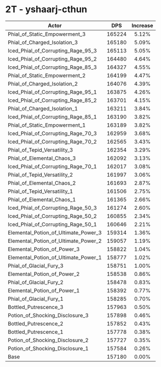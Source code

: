 # 2T - yshaarj-cthun
| Actor | DPS | Increase |
|---|:---:|:---:|
|Phial_of_Static_Empowerment_3|165224|5.12%|
|Phial_of_Charged_Isolation_3|165180|5.09%|
|Iced_Phial_of_Corrupting_Rage_95_3|165113|5.05%|
|Iced_Phial_of_Corrupting_Rage_95_2|164480|4.64%|
|Iced_Phial_of_Corrupting_Rage_85_3|164327|4.55%|
|Phial_of_Static_Empowerment_2|164199|4.47%|
|Phial_of_Charged_Isolation_2|164076|4.39%|
|Iced_Phial_of_Corrupting_Rage_95_1|163875|4.26%|
|Iced_Phial_of_Corrupting_Rage_85_2|163701|4.15%|
|Phial_of_Charged_Isolation_1|163211|3.84%|
|Iced_Phial_of_Corrupting_Rage_85_1|163190|3.82%|
|Phial_of_Static_Empowerment_1|163189|3.82%|
|Iced_Phial_of_Corrupting_Rage_70_3|162959|3.68%|
|Iced_Phial_of_Corrupting_Rage_70_2|162565|3.43%|
|Phial_of_Tepid_Versatility_3|162354|3.29%|
|Phial_of_Elemental_Chaos_3|162092|3.13%|
|Iced_Phial_of_Corrupting_Rage_70_1|162017|3.08%|
|Phial_of_Tepid_Versatility_2|161997|3.06%|
|Phial_of_Elemental_Chaos_2|161693|2.87%|
|Phial_of_Tepid_Versatility_1|161506|2.75%|
|Phial_of_Elemental_Chaos_1|161365|2.66%|
|Iced_Phial_of_Corrupting_Rage_50_3|161274|2.60%|
|Iced_Phial_of_Corrupting_Rage_50_2|160855|2.34%|
|Iced_Phial_of_Corrupting_Rage_50_1|160646|2.21%|
|Elemental_Potion_of_Ultimate_Power_3|159314|1.36%|
|Elemental_Potion_of_Ultimate_Power_2|159057|1.19%|
|Elemental_Potion_of_Power_3|158822|1.04%|
|Elemental_Potion_of_Ultimate_Power_1|158777|1.02%|
|Phial_of_Glacial_Fury_3|158751|1.00%|
|Elemental_Potion_of_Power_2|158538|0.86%|
|Phial_of_Glacial_Fury_2|158478|0.83%|
|Elemental_Potion_of_Power_1|158392|0.77%|
|Phial_of_Glacial_Fury_1|158285|0.70%|
|Bottled_Putrescence_3|157963|0.50%|
|Potion_of_Shocking_Disclosure_3|157898|0.46%|
|Bottled_Putrescence_2|157852|0.43%|
|Bottled_Putrescence_1|157778|0.38%|
|Potion_of_Shocking_Disclosure_2|157727|0.35%|
|Potion_of_Shocking_Disclosure_1|157584|0.26%|
|Base|157180|0.00%|

